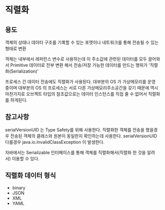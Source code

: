 # 직렬화

## 용도

객체의 상태나 데이터 구조를 기록할 수 있는 포맷이나 네트워크를 통해 전송될 수 있는 형태로 변환

객체는 내부에서 레퍼런스 변수로 사용하는데 이 주소값에 관련된 데이터를 모두 끌어와서 Primitive 데이터로 전부 변환 해서 전송/저장 가능한 데이터를 만드는 행위가 '직렬화(Serialization)'

프로세스 간 데이터 전송에도 직렬화가 사용된다. 대부분의 OS 가 가상메모리를 운영 중이며 대부분의 OS 의 프로세스는 서로 다른 가상메모리주소공간을 갖기 때문에 역시 마찬가지로 오브젝트 타입의 참조값으로는 데이터 인스턴스를 직접 줄 수 없어서 직렬화를 하게된다.

## 참고사항

serialVersionUID 는 Type Safety를 위해 사용한다. 직렬화한 객체를 전송을 했을경우 전송된 객체의 클래스와 원본이 동일한지 확인하는데 사용한다. serialVersionUID 다를경우 java.io.InvalidClassException 이 발생한다.

자바에서는 Serializable 인터페이스를 통해 객체를 직렬화해서(직렬화 한 것을 알려서) 이용할 수 있다.

## 직렬화 데이터 형식

- binary
- JSON
- XML
- YAML
